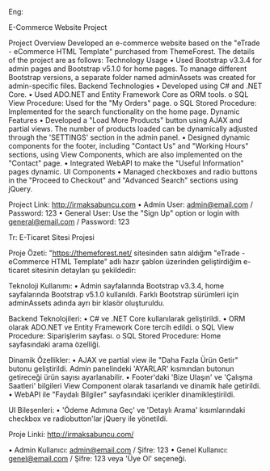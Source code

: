 Eng:

E-Commerce Website Project 

Project Overview
Developed an e-commerce website based on the "eTrade - eCommerce HTML Template" purchased from ThemeForest. The details of the project are as follows:
Technology Usage
•	Used Bootstrap v3.3.4 for admin pages and Bootstrap v5.1.0 for home pages. To manage different Bootstrap versions, a separate folder named adminAssets was created for admin-specific files.
Backend Technologies
•	Developed using C# and .NET Core.
•	Used ADO.NET and Entity Framework Core as ORM tools.
o	SQL View Procedure: Used for the "My Orders" page.
o	SQL Stored Procedure: Implemented for the search functionality on the home page.
Dynamic Features
•	Developed a "Load More Products" button using AJAX and partial views. The number of products loaded can be dynamically adjusted through the 'SETTINGS' section in the admin panel.
•	Designed dynamic components for the footer, including "Contact Us" and "Working Hours" sections, using View Components, which are also implemented on the "Contact" page.
•	Integrated WebAPI to make the "Useful Information" pages dynamic.
UI Components
•	Managed checkboxes and radio buttons in the "Proceed to Checkout" and "Advanced Search" sections using jQuery.

Project Link:  http://irmaksabuncu.com
•	Admin User: admin@email.com / Password: 123
•	General User: Use the "Sign Up" option or login with general@email.com / Password: 123




Tr:
E-Ticaret Sitesi Projesi  


Proje Özeti:
"https://themeforest.net/ sitesinden satın aldığım "eTrade - eCommerce HTML Template" adlı hazır şablon üzerinden geliştirdiğim e-ticaret sitesinin detayları şu şekildedir:

Teknoloji Kullanımı:
•	Admin sayfalarında Bootstrap v3.3.4, home sayfalarında Bootstrap v5.1.0 kullanıldı. Farklı Bootstrap sürümleri için adminAssets adında ayrı bir klasör oluşturuldu.

Backend Teknolojileri:
•	C# ve .NET Core kullanılarak geliştirildi.
•	ORM olarak ADO.NET ve Entity Framework Core tercih edildi.
o	SQL View Procedure: Siparişlerim sayfası.
o	SQL Stored Procedure: Home sayfasındaki arama özelliği.

Dinamik Özellikler:
•	AJAX ve partial view ile "Daha Fazla Ürün Getir" butonu geliştirildi. Admin panelindeki 'AYARLAR' kısmından butonun getireceği ürün sayısı ayarlanabilir.
•	Footer'daki 'Bize Ulaşın' ve 'Çalışma Saatleri' bilgileri View Component olarak tasarlandı ve dinamik hale getirildi.
•	WebAPI ile "Faydalı Bilgiler" sayfasındaki içerikler dinamikleştirildi.

UI Bileşenleri:
•	'Ödeme Adımına Geç' ve 'Detaylı Arama' kısımlarındaki checkbox ve radiobutton'lar jQuery ile yönetildi.

Proje Linki:   http://irmaksabuncu.com/	

•	Admin Kullanıcı: admin@email.com / Şifre: 123
•	Genel Kullanıcı: genel@email.com / Şifre: 123 veya 'Üye Ol' seçeneği.

